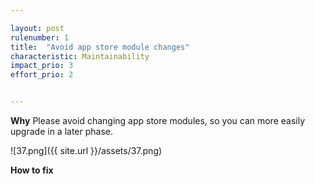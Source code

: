 ```yaml
---

layout: post
rulenumber: 1
title:  "Avoid app store module changes"
characteristic: Maintainability
impact_prio: 3
effort_prio: 2


---
```


**Why**
Please avoid changing app store modules, so you can more easily upgrade in a later phase.

![37.png]({{ site.url }}/assets/37.png)

**How to fix**
